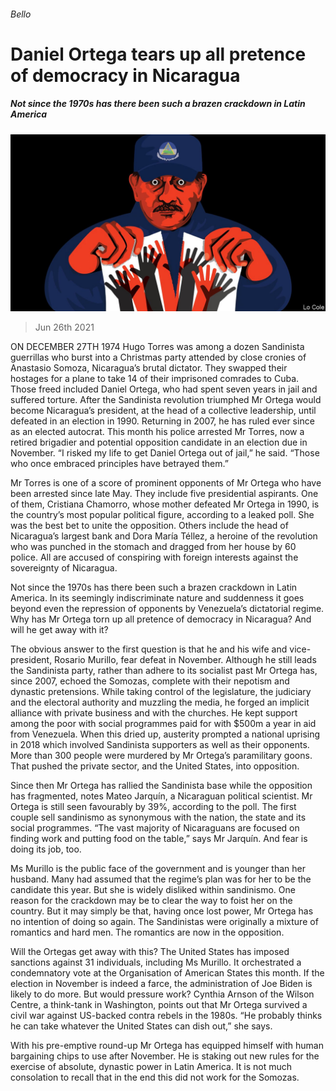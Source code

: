 ###### Bello

# Daniel Ortega tears up all pretence of democracy in Nicaragua 

##### Not since the 1970s has there been such a brazen crackdown in Latin America 

![image](images/20210626_AMD001_0.jpg) 

> Jun 26th 2021 

ON DECEMBER 27TH 1974 Hugo Torres was among a dozen Sandinista guerrillas who burst into a Christmas party attended by close cronies of Anastasio Somoza, Nicaragua’s brutal dictator. They swapped their hostages for a plane to take 14 of their imprisoned comrades to Cuba. Those freed included Daniel Ortega, who had spent seven years in jail and suffered torture. After the Sandinista revolution triumphed Mr Ortega would become Nicaragua’s president, at the head of a collective leadership, until defeated in an election in 1990. Returning in 2007, he has ruled ever since as an elected autocrat. This month his police arrested Mr Torres, now a retired brigadier and potential opposition candidate in an election due in November. “I risked my life to get Daniel Ortega out of jail,” he said. “Those who once embraced principles have betrayed them.”

Mr Torres is one of a score of prominent opponents of Mr Ortega who have been arrested since late May. They include five presidential aspirants. One of them, Cristiana Chamorro, whose mother defeated Mr Ortega in 1990, is the country’s most popular political figure, according to a leaked poll. She was the best bet to unite the opposition. Others include the head of Nicaragua’s largest bank and Dora María Téllez, a heroine of the revolution who was punched in the stomach and dragged from her house by 60 police. All are accused of conspiring with foreign interests against the sovereignty of Nicaragua.


Not since the 1970s has there been such a brazen crackdown in Latin America. In its seemingly indiscriminate nature and suddenness it goes beyond even the repression of opponents by Venezuela’s dictatorial regime. Why has Mr Ortega torn up all pretence of democracy in Nicaragua? And will he get away with it?

The obvious answer to the first question is that he and his wife and vice-president, Rosario Murillo, fear defeat in November. Although he still leads the Sandinista party, rather than adhere to its socialist past Mr Ortega has, since 2007, echoed the Somozas, complete with their nepotism and dynastic pretensions. While taking control of the legislature, the judiciary and the electoral authority and muzzling the media, he forged an implicit alliance with private business and with the churches. He kept support among the poor with social programmes paid for with $500m a year in aid from Venezuela. When this dried up, austerity prompted a national uprising in 2018 which involved Sandinista supporters as well as their opponents. More than 300 people were murdered by Mr Ortega’s paramilitary goons. That pushed the private sector, and the United States, into opposition.

Since then Mr Ortega has rallied the Sandinista base while the opposition has fragmented, notes Mateo Jarquín, a Nicaraguan political scientist. Mr Ortega is still seen favourably by 39%, according to the poll. The first couple sell sandinismo as synonymous with the nation, the state and its social programmes. “The vast majority of Nicaraguans are focused on finding work and putting food on the table,” says Mr Jarquín. And fear is doing its job, too.

Ms Murillo is the public face of the government and is younger than her husband. Many had assumed that the regime’s plan was for her to be the candidate this year. But she is widely disliked within sandinismo. One reason for the crackdown may be to clear the way to foist her on the country. But it may simply be that, having once lost power, Mr Ortega has no intention of doing so again. The Sandinistas were originally a mixture of romantics and hard men. The romantics are now in the opposition.

Will the Ortegas get away with this? The United States has imposed sanctions against 31 individuals, including Ms Murillo. It orchestrated a condemnatory vote at the Organisation of American States this month. If the election in November is indeed a farce, the administration of Joe Biden is likely to do more. But would pressure work? Cynthia Arnson of the Wilson Centre, a think-tank in Washington, points out that Mr Ortega survived a civil war against US-backed contra rebels in the 1980s. “He probably thinks he can take whatever the United States can dish out,” she says.

With his pre-emptive round-up Mr Ortega has equipped himself with human bargaining chips to use after November. He is staking out new rules for the exercise of absolute, dynastic power in Latin America. It is not much consolation to recall that in the end this did not work for the Somozas.

